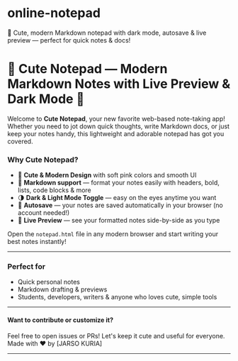 # online-notepad
🌸 Cute, modern Markdown notepad with dark mode, autosave &amp; live preview — perfect for quick notes &amp; docs!
# 🌸 Cute Notepad — Modern Markdown Notes with Live Preview & Dark Mode 🌙

Welcome to **Cute Notepad**, your new favorite web-based note-taking app!  
Whether you need to jot down quick thoughts, write Markdown docs, or just keep your notes handy, this lightweight and adorable notepad has got you covered.

### Why Cute Notepad?
- 💖 **Cute & Modern Design** with soft pink colors and smooth UI
- 📝 **Markdown support** — format your notes easily with headers, bold, lists, code blocks & more
- 🌗 **Dark & Light Mode Toggle** — easy on the eyes anytime you want
- 💾 **Autosave** — your notes are saved automatically in your browser (no account needed!)
- 👀 **Live Preview** — see your formatted notes side-by-side as you type

Open the `notepad.html` file in any modern browser and start writing your best notes instantly!

---

### Perfect for
- Quick personal notes  
- Markdown drafting & previews  
- Students, developers, writers & anyone who loves cute, simple tools

---

#### Want to contribute or customize it?  
Feel free to open issues or PRs! Let's keep it cute and useful for everyone.  
Made with ❤️ by [JARSO KURIA]

---


